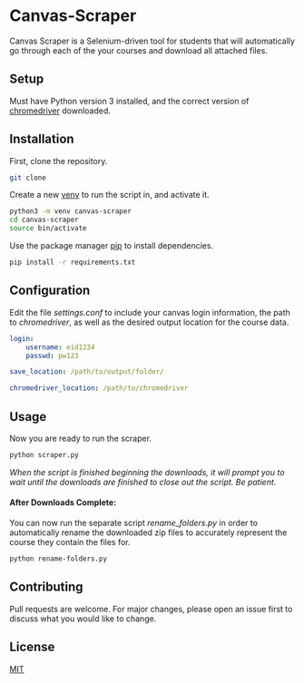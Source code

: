 # Canvas-Scraper

Canvas Scraper is a Selenium-driven tool for students that will automatically go through each of the your courses and download all attached files.  

## Setup

Must have Python version 3 installed, and the correct version of [chromedriver](https://chromedriver.chromium.org/downloads) downloaded.

## Installation

First, clone the repository.

```bash
git clone
```

Create a new [venv](https://docs.python.org/3/library/venv.html) to run the script in, and activate it.

```bash
python3 -m venv canvas-scraper
cd canvas-scraper
source bin/activate
```

Use the package manager [pip](https://pip.pypa.io/en/stable/) to install dependencies.

```bash
pip install -r requirements.txt
```
## Configuration

Edit the file *settings.conf* to include your canvas login information, the path to *chromedriver*, as well as the desired output location for the course data.

```yaml
login:
    username: eid1234
    passwd: pw123

save_location: /path/to/output/folder/

chromedriver_location: /path/to/chromedriver
```

## Usage
Now you are ready to run the scraper.
```bash
python scraper.py
```
*When the script is finished beginning the downloads, it will prompt you to wait until the downloads are finished to close out the script. Be patient.*

#### After Downloads Complete:
You can now run the separate script *rename_folders.py* in order to automatically rename the downloaded zip files to accurately represent the course they contain the files for.

```bash
python rename-folders.py
```

## Contributing
Pull requests are welcome. For major changes, please open an issue first to discuss what you would like to change.

## License
[MIT](https://choosealicense.com/licenses/mit/)
